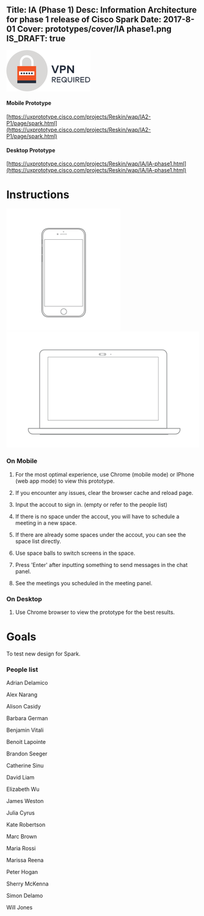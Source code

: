 Title: IA (Phase 1)
Desc: Information Architecture for phase 1 release of Cisco Spark
Date: 2017-8-01
Cover: prototypes/cover/IA phase1.png
IS_DRAFT: true
---
![vpn_required](../../../img_data/prototypes/VPN.svg)
#### Mobile Prototype 

[https://uxprototype.cisco.com/projects/Reskin/wap/IA2-P1/page/spark.html](https://uxprototype.cisco.com/projects/Reskin/wap/IA2-P1/page/spark.html)

#### Desktop Prototype 

[https://uxprototype.cisco.com/projects/Reskin/wap/IA/IA-phase1.html](https://uxprototype.cisco.com/projects/Reskin/wap/IA/IA-phase1.html)

# Instructions

![mobile](../../../img_data/prototypes/Mobile-2x.png)
![Desktop](../../../img_data/prototypes/Desktop-2x.png)

### On Mobile

1) For the most optimal experience, use Chrome (mobile mode) or IPhone (web app mode) to view this prototype.

2) If you encounter any issues, clear the  browser cache and reload page.

3) Input the accout to sign in. (empty or refer to the people list)

4) If there is no space under the accout, you will have to schedule a meeting in a new space.

5) If there are already some spaces under the accout, you can see the space list directly.

6) Use space balls to switch screens in the space.

7) Press 'Enter' after inputting something to send messages in the chat panel.

8) See the meetings you scheduled in the meeting panel.

### On Desktop

1) Use Chrome browser to view the prototype for the best results.

# Goals	

To test new design for Spark.

### People list

Adrian Delamico

Alex Narang

Alison Casidy

Barbara German

Benjamin Vitali

Benoit Lapointe

Brandon Seeger

Catherine Sinu

David Liam

Elizabeth Wu

James Weston

Julia Cyrus

Kate Robertson	

Marc Brown

Maria Rossi

Marissa Reena

Peter Hogan

Sherry McKenna

Simon Delamo

Will Jones



